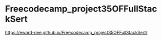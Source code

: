 # Freecodecamp_project35OFFullStackSert

https://eward-nee.github.io/Freecodecamp_project35OFFullStackSert/
